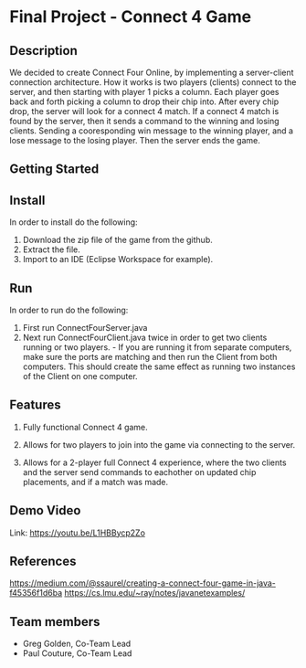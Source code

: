 # Final Project - Connect 4 Game


## Description

We decided to create Connect Four Online, by implementing a server-client connection architecture. How it works is two players (clients) connect to the server, and then starting with player 1 picks a column. Each player goes back and forth picking a column to drop their chip into. After every chip drop, the server will look for a connect 4 match. If a connect 4 match is found by the server, then it sends a command to the winning and losing clients. Sending a cooresponding win message to the winning player, and a lose message to the losing player. Then the server ends the game.

## Getting Started

## Install
In order to install do the following:
 1. Download the zip file of the game from the github.
 2. Extract the file.
 3. Import to an IDE (Eclipse Workspace for example).
 
 ## Run
 In order to run do the following:
  1. First run ConnectFourServer.java
  2. Next run ConnectFourClient.java twice in order to get two clients running or two players.
    - If you are running it from separate computers, make sure the ports are matching and then run the Client from both computers. This       should create the same effect as running two instances of the Client on one computer.

## Features 
 
1. Fully functional Connect 4 game.

2. Allows for two players to join into the game via connecting to the server.

3. Allows for a 2-player full Connect 4 experience, where the two clients and the server send commands to eachother on updated chip        placements, and if a match was made.

## Demo Video
Link: https://youtu.be/L1HBBycp2Zo

## References
https://medium.com/@ssaurel/creating-a-connect-four-game-in-java-f45356f1d6ba
https://cs.lmu.edu/~ray/notes/javanetexamples/

## Team members
* Greg Golden, Co-Team Lead
* Paul Couture, Co-Team Lead
